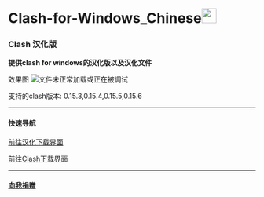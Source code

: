 # Clash-for-Windows_Chinese<img src="https://github.com/ender-zhao/Clash-for-Windows_Chinese/blob/main/image/image_clash.png?raw=true" width="30" height="30">
### Clash 汉化版

**提供clash for windows的汉化版以及汉化文件**

效果图
![文件未正常加载或正在被调试](https://github.com/ender-zhao/Clash-for-Windows_Chinese/blob/main/image/Image_Clash_Chinese-0.15.6.png?raw=true)

支持的clash版本: 0.15.3,0.15.4,0.15.5,0.15.6

***
#### 快速导航
[前往汉化下载界面](https://github.com/ender-zhao/Clash-for-Windows_Chinese/releases)

[前往Clash下载界面](https://github.com/Fndroid/clash_for_windows_pkg/releases)

***
#### [向我捐赠](https://github.com/ender-zhao/EZc)
